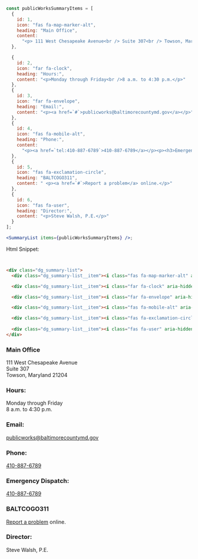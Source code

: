 ```jsx
const publicWorksSummaryItems = [
  {
    id: 1,
    icon: "fas fa-map-marker-alt",
    heading: "Main Office",
    content:
      "<p> 111 West Chesapeake Avenue<br /> Suite 307<br /> Towson, Maryland 21204</p>"
  },

  {
    id: 2,
    icon: "far fa-clock",
    heading: "Hours:",
    content: "<p>Monday through Friday<br />8 a.m. to 4:30 p.m.</p>"
  },
  {
    id: 3,
    icon: "far fa-envelope",
    heading: "Email:",
    content: "<p><a href=`#`>publicworks@​baltimorecountymd.gov</a></p>"
  },
  {
    id: 4,
    icon: "fas fa-mobile-alt",
    heading: "Phone:",
    content:
      "<p><a href=`tel:410-887-6789`>410-887-6789</a></p><p><h3>Emergency Dispatch:</h3></p><p><a href=`tel:410-887-6789`>410-887-6789</a></p>"
  },
  {
    id: 5,
    icon: "fas fa-exclamation-circle",
    heading: "BALTCOGO311",
    content: " <p><a href=`#`>Report a problem</a> online.</p>"
  },
  {
    id: 6,
    icon: "fas fa-user",
    heading: "Director:",
    content: "<p>Steve Walsh, P.E.</p>"
  }
];

<SummaryList items={publicWorksSummaryItems} />;
```

Html Snippet:

```html


<div class="dg_summary-list">
  <div class="dg_summary-list__item"><i class="fas fa-map-marker-alt" aria-hidden="true"></i><div><h3>Main Office </h3><p><div><p> 111 West Chesapeake Avenue<br> Suite 307<br> Towson, Maryland 21204</p></div></p></div></div>

  <div class="dg_summary-list__item"><i class="far fa-clock" aria-hidden="true"></i><div><h3>Hours: </h3><p><div><p>Monday through Friday<br>8 a.m. to 4:30 p.m.</p></div></p></div></div>

  <div class="dg_summary-list__item"><i class="far fa-envelope" aria-hidden="true"></i><div><h3>Email: </h3><p><div><p><a href="`#`">publicworks@​baltimorecountymd.gov</a></p></div></p></div></div>

  <div class="dg_summary-list__item"><i class="fas fa-mobile-alt" aria-hidden="true"></i><div><h3>Phone: </h3><p><div><p><a href="`tel:410-887-6789`">410-887-6789</a></p><p></p><h3>Emergency Dispatch:</h3><p></p><p><a href="`tel:410-887-6789`">410-887-6789</a></p></div></p></div></div>

  <div class="dg_summary-list__item"><i class="fas fa-exclamation-circle" aria-hidden="true"></i><div><h3>BALTCOGO311 </h3><p><div> <p><a href="`#`">Report a problem</a> online.</p></div></p></div></div>
  
  <div class="dg_summary-list__item"><i class="fas fa-user" aria-hidden="true"></i><div><h3>Director: </h3><p><div><p>Steve Walsh, P.E.</p></div></p></div></div>
</div>
```


<div class="dg_summary-list">
  <div class="dg_summary-list__item"><i class="fas fa-map-marker-alt" aria-hidden="true"></i><div><h3>Main Office </h3><p><div><p> 111 West Chesapeake Avenue<br> Suite 307<br> Towson, Maryland 21204</p></div></p></div></div>

  <div class="dg_summary-list__item"><i class="far fa-clock" aria-hidden="true"></i><div><h3>Hours: </h3><p><div><p>Monday through Friday<br>8 a.m. to 4:30 p.m.</p></div></p></div></div>

  <div class="dg_summary-list__item"><i class="far fa-envelope" aria-hidden="true"></i><div><h3>Email: </h3><p><div><p><a href="`#`">publicworks@​baltimorecountymd.gov</a></p></div></p></div></div>

  <div class="dg_summary-list__item"><i class="fas fa-mobile-alt" aria-hidden="true"></i><div><h3>Phone: </h3><p><div><p><a href="`tel:410-887-6789`">410-887-6789</a></p><p></p><h3>Emergency Dispatch:</h3><p></p><p><a href="`tel:410-887-6789`">410-887-6789</a></p></div></p></div></div>

  <div class="dg_summary-list__item"><i class="fas fa-exclamation-circle" aria-hidden="true"></i><div><h3>BALTCOGO311 </h3><p><div> <p><a href="`#`">Report a problem</a> online.</p></div></p></div></div>
  
  <div class="dg_summary-list__item"><i class="fas fa-user" aria-hidden="true"></i><div><h3>Director: </h3><p><div><p>Steve Walsh, P.E.</p></div></p></div></div>
</div>
